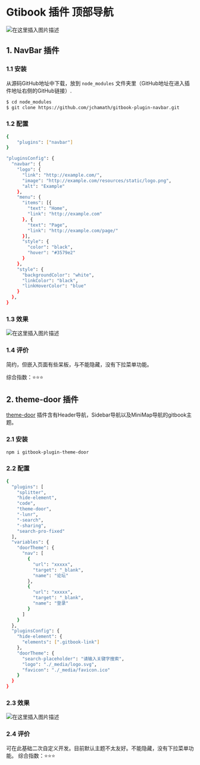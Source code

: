 #  Gtibook 插件 顶部导航


![在这里插入图片描述](https://img-blog.csdnimg.cn/aedb97a6c33f433e99cb94d38f4fc5ff.gif#pic_center)


## 1. NavBar 插件
### 1.1 安装

从源码GitHub地址中下载，放到 `node_modules` 文件夹里（GitHub地址在进入插件地址右侧的GitHub链接）.

```bash
$ cd node_modules
$ git clone https://github.com/jchamath/gitbook-plugin-navbar.git
```

### 1.2 配置

```bash
{
    "plugins": ["navbar"]
}

"pluginsConfig": {
  "navbar": {
    "logo": {
      "link": "http://example.com/",
      "image": "http://example.com/resources/static/logo.png",
      "alt": "Example"
    },
    "menu": {
      "items": [{
        "text": "Home",
        "link": "http://example.com"
      }, {
        "text": "Page",
        "link": "http://example.com/page/"
      }],
      "style": {
        "color": "black",
        "hover": "#3579e2"
      }
    },
    "style": {
      "backgroundColor": "white",
      "linkColor": "black",
      "linkHoverColor": "blue"
    }
  },
}
```
###  1.3  效果
![在这里插入图片描述](https://img-blog.csdnimg.cn/b428c5d2cebd4e0ebd134efc26f0bf85.png)
### 1.4 评价
简约，但嵌入页面有些呆板，与不能隐藏，没有下拉菜单功能。

综合指数：:star::star::star:

##  2. theme-door 插件
[theme-door](https://www.npmjs.com/package/gitbook-plugin-theme-door) 插件含有Header导航，Sidebar导航以及MiniMap导航的gitbook主题。
### 2.1 安装

```bash
npm i gitbook-plugin-theme-door
```

### 2.2 配置

```bash
{
  "plugins": [
    "splitter",
    "hide-element",
    "code",
    "theme-door",
    "-lunr",
    "-search",
    "-sharing",
    "search-pro-fixed"
  ],
  "variables": {
    "doorTheme": {
      "nav": [
        {
          "url": "xxxxx",
          "target": "_blank",
          "name": "论坛"
        },
        {
          "url": "xxxxx",
          "target": "_blank",
          "name": "登录"
        }
      ]
    }
  },
  "pluginsConfig": {
    "hide-element": {
      "elements": [".gitbook-link"]
    },
    "doorTheme": {
      "search-placeholder": "请输入关键字搜索",
      "logo": "./_media/logo.svg",
      "favicon": "./_media/favicon.ico"
    }
  }
}
```

###  2.3 效果
![在这里插入图片描述](https://img-blog.csdnimg.cn/3fe97c6fdd3a4963ab6a88be84b18eca.png)

### 2.4 评价
可在此基础二次自定义开发。目前默认主题不太友好。不能隐藏，没有下拉菜单功能。
综合指数：:star::star::star:
